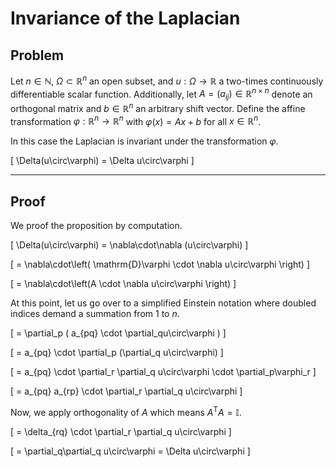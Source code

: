 # Invariance of the Laplacian

## Problem
Let $n\in\mathbb{N}$, $\Omega\subset\mathbb{R}^n$ an open subset, and $u:\Omega\to\mathbb{R}$ a two-times continuously differentiable scalar function.
Additionally, let $A = (a_{ij}) \in\mathbb{R}^{n\times n}$ denote an orthogonal matrix and $b\in\mathbb{R}^n$ an arbitrary shift vector.
Define the affine transformation $\varphi:\mathbb{R}^n\to\mathbb{R}^n$ with $\varphi(x)=Ax + b$ for all $x\in\mathbb{R}^n$.
<!-- Furthermore, define the Laplacian of $u$ as the following.

\[
    \Delta u = \sum_{i=1}^n \partial^2_iu
\] -->

In this case the Laplacian is invariant under the transformation $\varphi$.

\[
    \Delta(u\circ\varphi) = \Delta u\circ\varphi
\]



---

## Proof

We proof the proposition by computation.

\[
    \Delta(u\circ\varphi) = \nabla\cdot\nabla (u\circ\varphi)
\]

\[
    = \nabla\cdot\left( \mathrm{D}\varphi \cdot \nabla u\circ\varphi \right)
\]

\[
    = \nabla\cdot\left(A \cdot \nabla u\circ\varphi \right)
\]

At this point, let us go over to a simplified Einstein notation where doubled indices demand a summation from $1$ to $n$.

\[
    = \partial_p ( a_{pq} \cdot \partial_qu\circ\varphi )
\]

\[
    = a_{pq} \cdot \partial_p (\partial_q u\circ\varphi)
\]

\[
    = a_{pq} \cdot \partial_r \partial_q u\circ\varphi \cdot \partial_p\varphi_r
\]

\[
    = a_{pq} a_{rp} \cdot \partial_r \partial_q u\circ\varphi
\]

Now, we apply orthogonality of $A$ which means $A^\mathrm{T}A = \mathbb{I}$.

\[
    = \delta_{rq} \cdot \partial_r \partial_q u\circ\varphi
\]

\[
    = \partial_q\partial_q u\circ\varphi = \Delta u\circ\varphi
\]